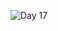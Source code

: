 
![Day 17](https://user-images.githubusercontent.com/45221397/69212055-24413d80-0b86-11ea-8fb4-dad56248b7a8.png)
